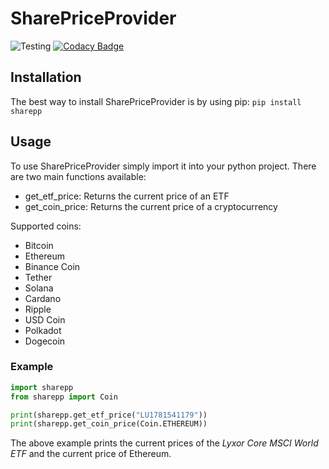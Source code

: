 # SharePriceProvider

![Testing](https://github.com/Plebo13/sharepp/actions/workflows/tests.yaml/badge.svg)
[![Codacy Badge](https://app.codacy.com/project/badge/Grade/fb03b5a446ae4a058e483c916e18d06c)](https://www.codacy.com/gh/Plebo13/sharepp/dashboard?utm_source=github.com&utm_medium=referral&utm_content=Plebo13/sharepp&utm_campaign=Badge_Grade)

## Installation

The best way to install SharePriceProvider is by using pip:
`pip install sharepp`

## Usage

To use SharePriceProvider simply import it into your python project. There are two main functions
available:

- get_etf_price: Returns the current price of an ETF
- get_coin_price: Returns the current price of a cryptocurrency

Supported coins:

- Bitcoin
- Ethereum
- Binance Coin
- Tether
- Solana
- Cardano
- Ripple
- USD Coin
- Polkadot
- Dogecoin

### Example

```python
import sharepp
from sharepp import Coin

print(sharepp.get_etf_price("LU1781541179"))
print(sharepp.get_coin_price(Coin.ETHEREUM))
```

The above example prints the current prices of the _Lyxor Core MSCI World ETF_
and the current price of Ethereum.
